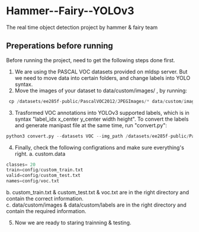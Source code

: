 # Hammer--Fairy--YOLOv3
The real time object detection project by hammer &amp; fairy team


## Preperations before running
Before running the project, need to get the following steps done first.  
1) We are using the PASCAL VOC datasets provided on mldsp server. But we need to move data into certain folders, and change labels into YOLO syntax.
2) Move the images of your dataset to data/custom/images/ , by running:  
```python
 cp /datasets/ee285f-public/PascalVOC2012/JPEGImages/* data/custom/images/
``` 
3) Trasformed VOC annotations into YOLOv3 supported labels, which is in syntax "label_idx x_center y_center width height". To convert the labels and generate manipast file at the same time, run "convert.py":
```python
python3 convert.py --datasets VOC --img_path /datasets/ee285f-public/PascalVOC2012/JPEGImages/ --label /datasets/ee285f-public/PascalVOC2012/Annotations/ --convert_output_path data/custom/labels/ --img_type ".jpg" --manipast_path ./ --cls_list_file config/voc.txt
```
4) Finally, check the following configrations and make sure everything's right. 
a. custom.data
```python
classes= 20
train=config/custom_train.txt
valid=config/custom_test.txt
names=config/voc.txt
```
b. custom_train.txt & custom_test.txt & voc.txt are in the right directory and contain the correct information.  
c. data/custom/images & data/custom/labels are in the right directory and contain the required information.   

5) Now we are ready to staring trainning & testing.
